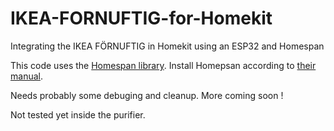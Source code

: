 # IKEA-FORNUFTIG-for-Homekit
Integrating the IKEA FÖRNUFTIG in Homekit using an ESP32 and Homespan

This code uses the [Homespan library](https://github.com/HomeSpan/HomeSpan). Install Homepsan according to [their manual](https://github.com/HomeSpan/HomeSpan/blob/master/docs/GettingStarted.md).

Needs probably some debuging and cleanup. More coming soon !

Not tested yet inside the purifier.
